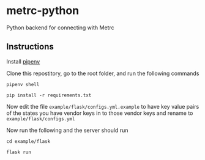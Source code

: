 # metrc-python
Python backend for connecting with Metrc

## Instructions

Install [pipenv](https://pypi.org/project/pipenv/)

Clone this repostitory, go to the root folder, and run the following commands

`pipenv shell`

`pip install -r requirements.txt`

Now edit the file `example/flask/configs.yml.example` to have key value pairs of the states you have vendor keys in to those vendor keys and rename to `example/flask/configs.yml`

Now run the following and the server should run

`cd example/flask`

`flask run`
